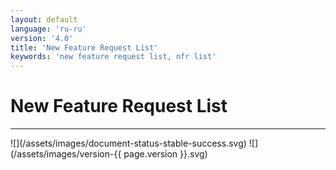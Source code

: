 ```yaml
---
layout: default
language: 'ru-ru'
version: '4.0'
title: 'New Feature Request List'
keywords: 'new feature request list, nfr list'
---
```


# New Feature Request List
<hr />
![](/assets/images/document-status-stable-success.svg) ![](/assets/images/version-{{ page.version }}.svg)

